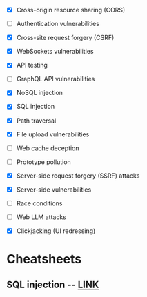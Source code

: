 * [X] Cross-origin resource sharing (CORS)
* [ ] Authentication vulnerabilities
* [X] Cross-site request forgery (CSRF)
* [X] WebSockets vulnerabilities
* [X] API testing
* [ ] GraphQL API vulnerabilities
* [X] NoSQL injection
* [X] SQL injection
* [X] Path traversal
* [X] File upload vulnerabilities
* [ ] Web cache deception
* [ ] Prototype pollution
* [X] Server-side request forgery (SSRF) attacks
* [X] Server-side vulnerabilities
* [ ] Race conditions
* [ ] Web LLM attacks
* [X] Clickjacking (UI redressing)


# Cheatsheets
## SQL injection -- [LINK](https://portswigger.net/web-security/sql-injection/cheat-sheet)
